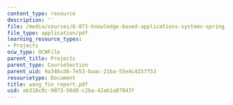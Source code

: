 ```yaml
---
content_type: resource
description: ''
file: /media/courses/6-871-knowledge-based-applications-systems-spring-2005/ab316c0c907356d8c2ba42ab1a87843f_wang_fin_report.pdf
file_type: application/pdf
learning_resource_types:
- Projects
ocw_type: OCWFile
parent_title: Projects
parent_type: CourseSection
parent_uid: 9a346cd8-7e53-baac-21ba-55e4c4157f53
resourcetype: Document
title: wang_fin_report.pdf
uid: ab316c0c-9073-56d8-c2ba-42ab1a87843f
---
```

